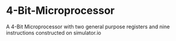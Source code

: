 # 4-Bit-Microprocessor
A 4-Bit Microprocessor with two general purpose registers and nine instructions constructed on simulator.io
